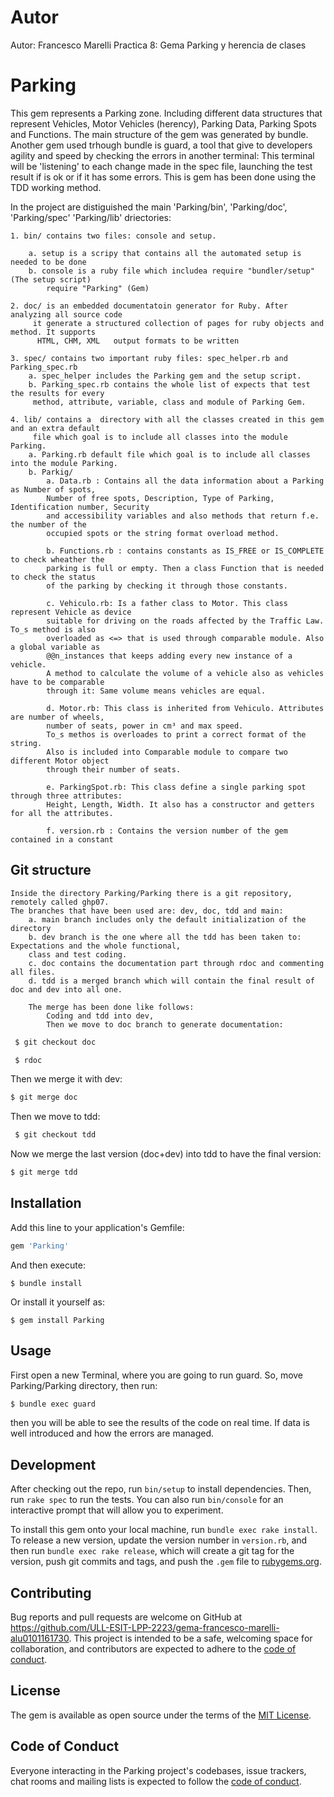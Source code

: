 # Autor
Autor: Francesco Marelli
Practica 8: Gema Parking y herencia de clases

# Parking
This gem represents a Parking zone. Including different data structures that represent Vehicles, Motor Vehicles (herency),  Parking Data, Parking Spots and Functions.
The main structure of the gem was generated by bundle.
Another gem used trhough bundle is guard, a tool that give to developers  agility and speed  by checking the errors in another terminal: This terminal will be 'listening' to each change made in the spec file, launching the test result if is ok or if it has some errors.
This is gem has been done using the TDD working method.

In the project are distiguished the main 'Parking/bin', 'Parking/doc', 'Parking/spec' 'Parking/lib' driectories:

    1. bin/ contains two files: console and setup. 

        a. setup is a scripy that contains all the automated setup is needed to be done 
        b. console is a ruby file which includea require "bundler/setup"  (The setup script) 
            require "Parking" (Gem)

    2. doc/ is an embedded documentatoin generator for Ruby. After analyzing all source code
         it generate a structured collection of pages for ruby objects and method. It supports
          HTML, CHM, XML   output formats to be written

    3. spec/ contains two important ruby files: spec_helper.rb and Parking_spec.rb
        a. spec_helper includes the Parking gem and the setup script.
        b. Parking_spec.rb contains the whole list of expects that test the results for every
         method, attribute, variable, class and module of Parking Gem.
    
    4. lib/ contains a  directory with all the classes created in this gem and an extra default
         file which goal is to include all classes into the module Parking.
        a. Parking.rb default file which goal is to include all classes into the module Parking.
        b. Parkig/
            a. Data.rb : Contains all the data information about a Parking as Number of spots, 
            Number of free spots, Description, Type of Parking, Identification number, Security 
            and accessibility variables and also methods that return f.e. the number of the 
            occupied spots or the string format overload method.

            b. Functions.rb : contains constants as IS_FREE or IS_COMPLETE to check wheather the 
            parking is full or empty. Then a class Function that is needed to check the status 
            of the parking by checking it through those constants.

            c. Vehiculo.rb: Is a father class to Motor. This class represent Vehicle as device 
            suitable for driving on the roads affected by the Traffic Law. To_s method is also 
            overloaded as <=> that is used through comparable module. Also a global variable as
            @@n_instances that keeps adding every new instance of a vehicle.
            A method to calculate the volume of a vehicle also as vehicles have to be comparable
            through it: Same volume means vehicles are equal.

            d. Motor.rb: This class is inherited from Vehiculo. Attributes are number of wheels, 
            number of seats, power in cm³ and max speed.
            To_s methos is overloades to print a correct format of the string.
            Also is included into Comparable module to compare two different Motor object 
            through their number of seats.

            e. ParkingSpot.rb: This class define a single parking spot through three attributes: 
            Height, Length, Width. It also has a constructor and getters for all the attributes.

            f. version.rb : Contains the version number of the gem contained in a constant

## Git structure

    Inside the directory Parking/Parking there is a git repository, remotely called ghp07.
    The branches that have been used are: dev, doc, tdd and main:
        a. main branch includes only the default initialization of the directory
        b. dev branch is the one where all the tdd has been taken to: Expectations and the whole functional, 
        class and test coding.
        c. doc contains the documentation part through rdoc and commenting all files.
        d. tdd is a merged branch which will contain the final result of doc and dev into all one.

        The merge has been done like follows:
            Coding and tdd into dev,
            Then we move to doc branch to generate documentation:
```bash
 $ git checkout doc
 ```
```bash
 $ rdoc 
```
 Then we merge it with dev:
 ```bash
$ git merge doc
```
 Then we move to tdd:
```bash
 $ git checkout tdd
 ```
Now we merge the last version (doc+dev) into tdd to have the final version:
 ```bash
 $ git merge tdd
```


    

## Installation

Add this line to your application's Gemfile:

```ruby
gem 'Parking'
```

And then execute:

    $ bundle install

Or install it yourself as:

    $ gem install Parking

## Usage

First open a new Terminal, where you are going to run guard. So, move Parking/Parking directory, then run:
```bash
$ bundle exec guard
```


then you will be able to see the results of the code on real time. If data is well introduced and how the errors are managed.


## Development

After checking out the repo, run `bin/setup` to install dependencies. Then, run `rake spec` to run the tests. You can also run `bin/console` for an interactive prompt that will allow you to experiment.

To install this gem onto your local machine, run `bundle exec rake install`. To release a new version, update the version number in `version.rb`, and then run `bundle exec rake release`, which will create a git tag for the version, push git commits and tags, and push the `.gem` file to [rubygems.org](https://rubygems.org).

## Contributing

Bug reports and pull requests are welcome on GitHub at https://github.com/ULL-ESIT-LPP-2223/gema-francesco-marelli-alu0101161730. This project is intended to be a safe, welcoming space for collaboration, and contributors are expected to adhere to the [code of conduct](https://github.com/ULL-ESIT-LPP-2223/gema-francesco-marelli-alu0101161730/blob/tdd/CODE_OF_CONDUCT.md).


## License

The gem is available as open source under the terms of the [MIT License](https://opensource.org/licenses/MIT).

## Code of Conduct

Everyone interacting in the Parking project's codebases, issue trackers, chat rooms and mailing lists is expected to follow the [code of conduct](https://github.com/ULL-ESIT-LPP-2223/gema-francesco-marelli-alu0101161730/blob/tdd/CODE_OF_CONDUCT.md).
